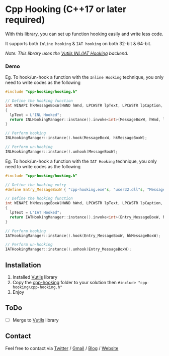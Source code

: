 # Cpp Hooking (C++17 or later required)

With this library, you can set up function hooking easily and write less code.

It supports both `Inline hooking` & `IAT hooking` on both 32-bit & 64-bit.

*Note: This library uses the [Vutils INL/IAT Hooking](https://github.com/vic4key/Vutils.git) backend.*

### Demo

Eg. To hook/un-hook a function with the `Inline Hooking` technique, you only need to write codes as the following

```cpp
#include "cpp-hooking/hooking.h"

// Define the hooking function
int WINAPI hkMessageBoxW(HWND hWnd, LPCWSTR lpText, LPCWSTR lpCaption, UINT uType)
{
  lpText = L"INL Hooked";
  return INLHookingManager::instance().invoke<int>(MessageBoxW, hWnd, lpText, lpCaption, uType);
}

// Perform hooking
INLHookingManager::instance().hook(MessageBoxW, hkMessageBoxW);

// Perform un-hooking
INLHookingManager::instance().unhook(MessageBoxW);
```

Eg. To hook/un-hook a function with the `IAT Hooking` technique, you only need to write codes as the following

```cpp
#include "cpp-hooking/hooking.h"

// Define the hooking entry
#define Entry_MessageBoxW { "cpp-hooking.exe"s, "user32.dll"s, "MessageBoxW"s }

// Define the hooking function
int WINAPI hkMessageBoxW(HWND hWnd, LPCWSTR lpText, LPCWSTR lpCaption, UINT uType)
{
  lpText = L"IAT Hooked";
  return IATHookingManager::instance().invoke<int>(Entry_MessageBoxW, hWnd, lpText, lpCaption, uType);
}

// Perform hooking
IATHookingManager::instance().hook(Entry_MessageBoxW, hkMessageBoxW);

// Perform un-hooking
IATHookingManager::instance().unhook(Entry_MessageBoxW);
```

## Installation

1. Installed [Vutils](https://github.com/vic4key/Vutils.git) library
2. Copy the [cpp-hooking](cpp-hooking) folder to your solution then `#include "cpp-hooking\cpp-hooking.h"`
3. Enjoy

## ToDo

- [ ] Merge to [Vutils](https://github.com/vic4key/Vutils.git) library

## Contact
Feel free to contact via [Twitter](https://twitter.com/vic4key) / [Gmail](mailto:vic4key@gmail.com) / [Blog](https://blog.vic.onl/) / [Website](https://vic.onl/)
